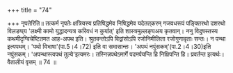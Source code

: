 +++
title = "74"

+++
नृपतेरिति॥ तत्कर्म नृपतेः क्षत्रियस्य प्रतिषिद्धमेव निषिद्धमेव यदेतत्‌करम् गजवधरूपं पङ्क्तिरथो दशरथो विलङघ्‌य 'लक्ष्मी कामो युद्धादन्यत्र करिवधं न कुर्यात्' इति शास्त्रमुल्लङ्घअय कृतवान्। ननु विदुषस्तस्य कथमीदृग्विचेष्टितमत आह-अपथ इति। श्रुतवन्तोऽपि विद्वांसोऽपि रजोनिमीलिता रजोगुणावृताः सन्तः। न पन्था इत्यपथम्। 'पथो विभाषा'(पा.5।4।72) इति वा समासान्तः। 'अपथं नपुंसकम्'(पा.2।4।30)इति नपुंसकम्। 'अपन्थास्त्वपथं तुल्ये'इत्यमरः। तस्निन्नपथेऽमार्गे पदमर्पयन्ति हि निक्षिपन्ति हि। प्रवर्तन्त इत्यर्थः। वैतालीयं वृत्तम् ॥ 74 ॥